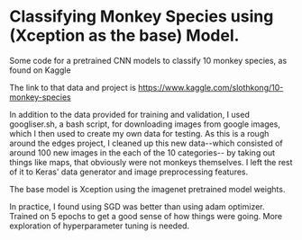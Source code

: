 # Classifying Monkey Species using (Xception as the base) Model. 
Some code for a pretrained CNN models to classify 10 monkey species, as found on Kaggle 

The link to that data and project is https://www.kaggle.com/slothkong/10-monkey-species 

In addition to the data provided for training and validation, I used googliser.sh,
a bash script, for downloading images from google images, which I then used to create 
my own data for testing. As this is a rough around the edges project, I cleaned up 
this new data--which consisted of around 100 new images in the each of the 10 categories--
by taking out things like maps, that obviously were not monkeys themselves.
I left the rest of it to Keras' data generator and image preprocessing features. 

The base model is Xception using the imagenet pretrained model weights. 

In practice, I found using SGD was better than using adam optimizer. 
Trained on 5 epochs to get a good sense of how things were going. 
More exploration of hyperparameter tuning is needed. 

